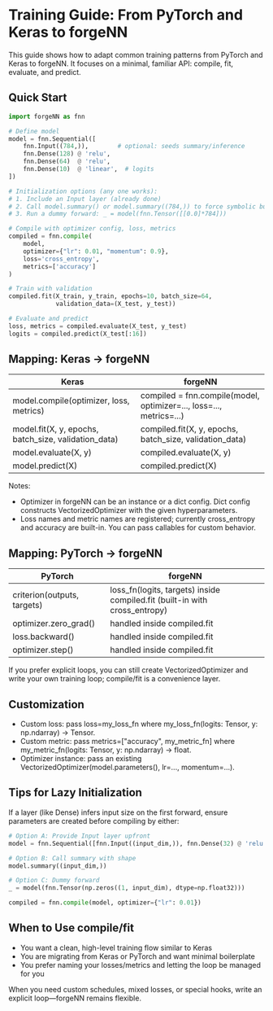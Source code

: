 # Training Guide: From PyTorch and Keras to forgeNN

This guide shows how to adapt common training patterns from PyTorch and Keras to forgeNN. It focuses on a minimal, familiar API: compile, fit, evaluate, and predict.

## Quick Start

```python
import forgeNN as fnn

# Define model
model = fnn.Sequential([
    fnn.Input((784,)),        # optional: seeds summary/inference
    fnn.Dense(128) @ 'relu',
    fnn.Dense(64)  @ 'relu',
    fnn.Dense(10)  @ 'linear',  # logits
])

# Initialization options (any one works):
# 1. Include an Input layer (already done)
# 2. Call model.summary() or model.summary((784,)) to force symbolic build
# 3. Run a dummy forward: _ = model(fnn.Tensor([[0.0]*784]))

# Compile with optimizer config, loss, metrics
compiled = fnn.compile(
    model,
    optimizer={"lr": 0.01, "momentum": 0.9},
    loss='cross_entropy',
    metrics=['accuracy']
)

# Train with validation
compiled.fit(X_train, y_train, epochs=10, batch_size=64,
             validation_data=(X_test, y_test))

# Evaluate and predict
loss, metrics = compiled.evaluate(X_test, y_test)
logits = compiled.predict(X_test[:16])
```

## Mapping: Keras → forgeNN

| Keras | forgeNN |
|------|---------|
| model.compile(optimizer, loss, metrics) | compiled = fnn.compile(model, optimizer=..., loss=..., metrics=...) |
| model.fit(X, y, epochs, batch_size, validation_data) | compiled.fit(X, y, epochs, batch_size, validation_data) |
| model.evaluate(X, y) | compiled.evaluate(X, y) |
| model.predict(X) | compiled.predict(X) |

Notes:
- Optimizer in forgeNN can be an instance or a dict config. Dict config constructs VectorizedOptimizer with the given hyperparameters.
- Loss names and metric names are registered; currently cross_entropy and accuracy are built-in. You can pass callables for custom behavior.

## Mapping: PyTorch → forgeNN

| PyTorch | forgeNN |
|--------|---------|
| criterion(outputs, targets) | loss_fn(logits, targets) inside compiled.fit (built-in with cross_entropy) |
| optimizer.zero_grad() | handled inside compiled.fit |
| loss.backward() | handled inside compiled.fit |
| optimizer.step() | handled inside compiled.fit |

If you prefer explicit loops, you can still create VectorizedOptimizer and write your own training loop; compile/fit is a convenience layer.

## Customization

- Custom loss: pass loss=my_loss_fn where my_loss_fn(logits: Tensor, y: np.ndarray) -> Tensor.
- Custom metric: pass metrics=["accuracy", my_metric_fn] where my_metric_fn(logits: Tensor, y: np.ndarray) -> float.
- Optimizer instance: pass an existing VectorizedOptimizer(model.parameters(), lr=..., momentum=...).

## Tips for Lazy Initialization

If a layer (like Dense) infers input size on the first forward, ensure parameters are created before compiling by either:

```python
# Option A: Provide Input layer upfront
model = fnn.Sequential([fnn.Input((input_dim,)), fnn.Dense(32) @ 'relu', fnn.Dense(10)])

# Option B: Call summary with shape
model.summary((input_dim,))

# Option C: Dummy forward
_ = model(fnn.Tensor(np.zeros((1, input_dim), dtype=np.float32)))

compiled = fnn.compile(model, optimizer={"lr": 0.01})
```

## When to Use compile/fit

- You want a clean, high-level training flow similar to Keras
- You are migrating from Keras or PyTorch and want minimal boilerplate
- You prefer naming your losses/metrics and letting the loop be managed for you

When you need custom schedules, mixed losses, or special hooks, write an explicit loop—forgeNN remains flexible.
